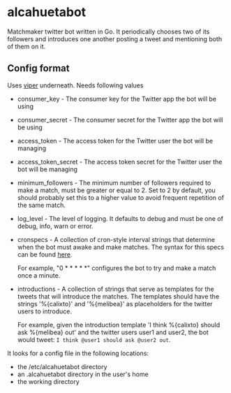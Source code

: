 # alcahuetabot

Matchmaker twitter bot written in Go. It periodically chooses two of its followers and introduces one another posting a tweet and mentioning both of them on it.

## Config format

Uses [viper](https://github.com/spf13/viper) underneath. Needs following values

* consumer_key - The consumer key for the Twitter app the bot will be using
* consumer_secret - The consumer secret for the Twitter app the bot will be using
* access_token - The access token for the Twitter user the bot will be managing
* access_token_secret - The access token secret for the Twitter user the bot will be managing
* minimum_followers - The minimum number of followers required to make a match, must be greater or equal to 2. Set to 2 by default, you should probably set this to a higher value to avoid frequent repetition of the same match.
* log_level - The level of logging. It defaults to debug and must be one of debug, info, warn or error.
* cronspecs - A collection of cron-style interval strings that determine when the bot must awake and make matches. The syntax for this specs can be found [here](https://godoc.org/github.com/robfig/cron#hdr-CRON_Expression_Format).

  For example, "0 * * * * *" configures the bot to try and make a match once a minute.

* introductions - A collection of strings that serve as templates for the tweets that will introduce the matches. The templates should have the strings '%{calixto}' and '%{melibea}' as placeholders for the twitter users to introduce.

  For example, given the introduction template 'I think %{calixto} should ask %{melibea} out' and the twitter users user1 and user2, the bot would tweet:
  ```I think @user1 should ask @user2 out```.

It looks for a config file in the following locations:
* the /etc/alcahuetabot directory
* an .alcahuetabot directory in the user's home
* the working directory
